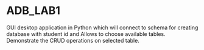 # ADB_LAB1
<p>GUI desktop application in Python which will connect to
schema for creating database with student id and Allows to choose available tables.
Demonstrate the CRUD operations on selected table.</p>
